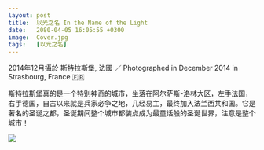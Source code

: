 ```yaml
---
layout: post
title:  以光之名 In the Name of the Light
date:   2080-04-05 16:05:55 +0300
image:  Cover.jpg
tags:   [以光之名]
---
```

2014年12月攝於 斯特拉斯堡, 法國 ／  Photographed in December 2014 in Strasbourg, France 🇫🇷

斯特拉斯堡真的是一个特别神奇的城市，坐落在阿尔萨斯-洛林大区，左手法国，右手德国，自古以来就是兵家必争之地，几经易主，最终加入法兰西共和国。它是著名的圣诞之都，圣诞期间整个城市都装点成为最童话般的圣诞世界，注意是整个城市！



![]({{site.baseurl}}/img/04.jpg)

